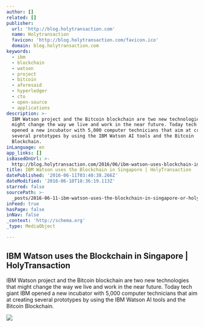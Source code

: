 ```yaml
---
author: []
related: []
publisher:
  url: 'http://blog.holytransaction.com'
  name: Holytransaction
  favicon: 'http://blog.holytransaction.com/favicon.ico'
  domain: blog.holytransaction.com
keywords:
  - ibm
  - blockchain
  - watson
  - project
  - bitcoin
  - aforesaid
  - hyperledger
  - cto
  - open-source
  - applications
description: >-
  IBM Watson project and the Bitcoin blockchain are two new technologies that
  might change the way we live and work in the near future. Today tech giant IBM
  opened a new incubator with 5,000 computer technicians that aim at creating
  several prototypes by using the IBM Watson AI tools and the Bitcoin
  Blockchain.
inLanguage: en
app_links: []
isBasedOnUrl: >-
  http://blog.holytransaction.com/2016/06/ibm-watson-uses-blockchain-in-singapore.html
title: IBM Watson uses the Blockchain in Singapore | HolyTransaction
datePublished: '2016-06-11T03:40:38.266Z'
dateModified: '2016-06-10T18:36:19.113Z'
starred: false
sourcePath: >-
  _posts/2016-06-11-ibm-watson-uses-the-blockchain-in-singapore-or-holytransactio.md
inFeed: true
hasPage: false
inNav: false
_context: 'http://schema.org'
_type: MediaObject

---
```

<article style=""><h1>IBM Watson uses the Blockchain in Singapore | HolyTransaction</h1><p>IBM Watson project and the Bitcoin blockchain are two new technologies that might change the way we live and work in the near future. Today tech giant IBM opened a new incubator with 5,000 computer technicians that aim at creating several prototypes by using the IBM Watson AI tools and the Bitcoin Blockchain.</p><img src="https://1.bp.blogspot.com/-4V_co2j-du8/V1sE4j7Zo3I/AAAAAAAACRc/pXKLiolN1BwfQr2iRTNDsx-ZEwpwqBpewCLcB/w1200-h630-p-nu/ibm-watson.jpg" /></article>